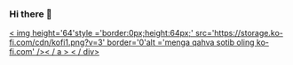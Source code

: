 ### Hi there 👋

<div  align="markaz">
<a  href='https://ko-fi.com/V7V4RAK9C'  target= '_blank' > < img  height='64'style ='border:0px;height:64px;' src='https://storage.ko-fi.com/cdn/kofi1.png?v=3' border='0'alt ='menga qahva sotib oling ko-fi.com'  />< / a > 
< / div>
